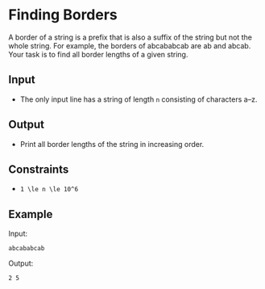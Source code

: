 # Finding Borders 

A border of a string is a prefix that is also a suffix of the string but not the whole string. For example, the borders of abcababcab are ab and abcab.
Your task is to find all border lengths of a given string.
## Input
- The only input line has a string of length ```n``` consisting of characters a–z.
## Output
- Print all border lengths of the string in increasing order.
## Constraints

- ```1 \le n \le 10^6```

## Example
Input:
```
abcababcab
```

Output:
```
2 5
```
